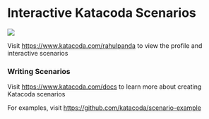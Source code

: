 # Interactive Katacoda Scenarios

[![](http://shields.katacoda.com/katacoda/rahulpanda/count.svg)](https://www.katacoda.com/rahulpanda "Get your profile on Katacoda.com")

Visit https://www.katacoda.com/rahulpanda to view the profile and interactive scenarios

### Writing Scenarios
Visit https://www.katacoda.com/docs to learn more about creating Katacoda scenarios

For examples, visit https://github.com/katacoda/scenario-example
